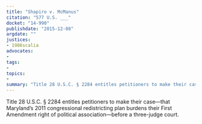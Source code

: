 ```yaml
---
title: "Shapiro v. McManus"
citation: "577 U.S. ___"
docket: "14-990"
publishdate: "2015-12-08"
argdate: ""
justices:
- 1986scalia
advocates:
- 
tags:
- 
topics:
- 
summary: "Title 28 U.S.C. § 2284 entitles petitioners to make their case—that Maryland’s 2011 congressional redistricting plan burdens their First Amendment right of political association—before a three-judge court."
---
```

Title 28 U.S.C. § 2284 entitles petitioners to make their case—that Maryland’s 2011 congressional redistricting plan burdens their First Amendment right of political association—before a three-judge court.

